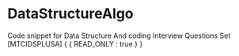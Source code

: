 # __DataStructureAlgo__
Code snippet for Data Structure And coding Interview Questions Set [MTCIDSPLUSA] { { READ_ONLY : true } } 
